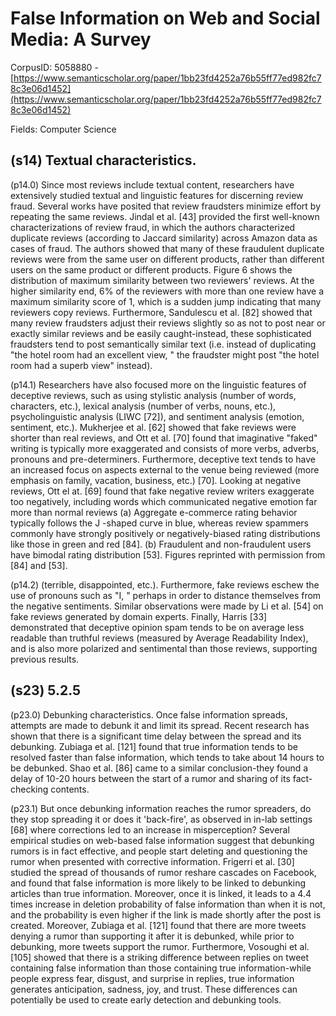 # False Information on Web and Social Media: A Survey

CorpusID: 5058880 - [https://www.semanticscholar.org/paper/1bb23fd4252a76b55ff77ed982fc78c3e06d1452](https://www.semanticscholar.org/paper/1bb23fd4252a76b55ff77ed982fc78c3e06d1452)

Fields: Computer Science

## (s14) Textual characteristics.
(p14.0) Since most reviews include textual content, researchers have extensively studied textual and linguistic features for discerning review fraud. Several works have posited that review fraudsters minimize effort by repeating the same reviews. Jindal et al. [43] provided the first well-known characterizations of review fraud, in which the authors characterized duplicate reviews (according to Jaccard similarity) across Amazon data as cases of fraud. The authors showed that many of these fraudulent duplicate reviews were from the same user on different products, rather than different users on the same product or different products. Figure 6 shows the distribution of maximum similarity between two reviewers' reviews. At the higher similarity end, 6% of the reviewers with more than one review have a maximum similarity score of 1, which is a sudden jump indicating that many reviewers copy reviews. Furthermore, Sandulescu et al. [82] showed that many review fraudsters adjust their reviews slightly so as not to post near or exactly similar reviews and be easily caught-instead, these sophisticated fraudsters tend to post semantically similar text (i.e. instead of duplicating "the hotel room had an excellent view, " the fraudster might post "the hotel room had a superb view" instead).

(p14.1) Researchers have also focused more on the linguistic features of deceptive reviews, such as using stylistic analysis (number of words, characters, etc.), lexical analysis (number of verbs, nouns, etc.), psycholinguistic analysis (LIWC [72]), and sentiment analysis (emotion, sentiment, etc.). Mukherjee et al. [62] showed that fake reviews were shorter than real reviews, and Ott et al. [70] found that imaginative "faked" writing is typically more exaggerated and consists of more verbs, adverbs, pronouns and pre-determiners. Furthermore, deceptive text tends to have an increased focus on aspects external to the venue being reviewed (more emphasis on family, vacation, business, etc.) [70]. Looking at negative reviews, Ott el at. [69] found that fake negative review writers exaggerate too negatively, including words which communicated negative emotion far more than normal reviews  (a) Aggregate e-commerce rating behavior typically follows the J -shaped curve in blue, whereas review spammers commonly have strongly positively or negatively-biased rating distributions like those in green and red [84]. (b) Fraudulent and non-fraudulent users have bimodal rating distribution [53]. Figures reprinted with permission from [84] and [53].

(p14.2) (terrible, disappointed, etc.). Furthermore, fake reviews eschew the use of pronouns such as "I, " perhaps in order to distance themselves from the negative sentiments. Similar observations were made by Li et al. [54] on fake reviews generated by domain experts. Finally, Harris [33] demonstrated that deceptive opinion spam tends to be on average less readable than truthful reviews (measured by Average Readability Index), and is also more polarized and sentimental than those reviews, supporting previous results.
## (s23) 5.2.5
(p23.0) Debunking characteristics. Once false information spreads, attempts are made to debunk it and limit its spread. Recent research has shown that there is a significant time delay between the spread and its debunking. Zubiaga et al. [121] found that true information tends to be resolved faster than false information, which tends to take about 14 hours to be debunked. Shao et al. [86] came to a similar conclusion-they found a delay of 10-20 hours between the start of a rumor and sharing of its fact-checking contents.

(p23.1) But once debunking information reaches the rumor spreaders, do they stop spreading it or does it 'back-fire', as observed in in-lab settings [68] where corrections led to an increase in misperception? Several empirical studies on web-based false information suggest that debunking rumors is in fact effective, and people start deleting and questioning the rumor when presented with corrective information. Frigerri et al. [30] studied the spread of thousands of rumor reshare cascades on Facebook, and found that false information is more likely to be linked to debunking articles than true information. Moreover, once it is linked, it leads to a 4.4 times increase in deletion probability of false information than when it is not, and the probability is even higher if the link is made shortly after the post is created. Moreover, Zubiaga et al. [121] found that there are more tweets denying a rumor than supporting it after it is debunked, while prior to debunking, more tweets support the rumor. Furthermore, Vosoughi et al. [105] showed that there is a striking difference between replies on tweet containing false information than those containing true information-while people express fear, disgust, and surprise in replies, true information generates anticipation, sadness, joy, and trust. These differences can potentially be used to create early detection and debunking tools.
